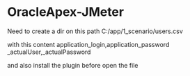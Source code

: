# OracleApex-JMeter

Need to create a dir on this path
C:/app/1_scenario/users.csv

with this content
application_login,application_password
_actualUser,_actualPassword

and also install the plugin before open the file